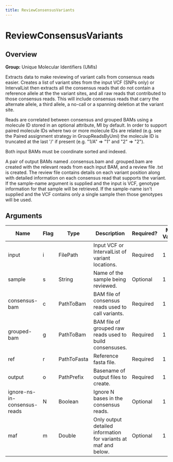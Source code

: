 ```yaml
---
title: ReviewConsensusVariants
---
```


# ReviewConsensusVariants

## Overview
**Group:** Unique Molecular Identifiers (UMIs)

Extracts data to make reviewing of variant calls from consensus reads easier. Creates
a list of variant sites from the input VCF (SNPs only) or IntervalList then extracts all
the consensus reads that do not contain a reference allele at the the variant sites, and
all raw reads that contributed to those consensus reads.  This will include consensus
reads that carry the alternate allele, a third allele, a no-call or a spanning
deletion at the variant site.

Reads are correlated between consensus and grouped BAMs using a molecule ID stored
in an optional attribute, MI by default.  In order to support paired molecule IDs
where two or more molecule IDs are related (e.g. see the Paired assignment strategy
in GroupReadsByUmi) the molecule ID is truncated at the last '/' if present
(e.g. "1/A" => "1" and "2" => "2").

Both input BAMs must be coordinate sorted and indexed.

A pair of output BAMs named <output>.consensus.bam and <output>.grouped.bam are created
with the relevant reads from each input BAM, and a review file <output>.txt is
created.  The review file contains details on each variant position along with detailed
information on each consensus read that supports the variant.  If the sample-name argument
is supplied and the input is VCF, genotype information for that sample will be retrieved.
If the sample-name isn't supplied and the VCF contains only a single sample then those
genotypes will be used.

## Arguments

|Name|Flag|Type|Description|Required?|Max Values|Default Value(s)|
|----|----|----|-----------|---------|----------|----------------|
|input|i|FilePath|Input VCF or IntervalList of variant locations.|Required|1||
|sample|s|String|Name of the sample being reviewed.|Optional|1||
|consensus-bam|c|PathToBam|BAM file of consensus reads used to call variants.|Required|1||
|grouped-bam|g|PathToBam|BAM file of grouped raw reads used to build consensuses.|Required|1||
|ref|r|PathToFasta|Reference fasta file.|Required|1||
|output|o|PathPrefix|Basename of output files to create.|Required|1||
|ignore-ns-in-consensus-reads|N|Boolean|Ignore N bases in the consensus reads.|Optional|1|false|
|maf|m|Double|Only output detailed information for variants at maf and below.|Optional|1|0.05|

